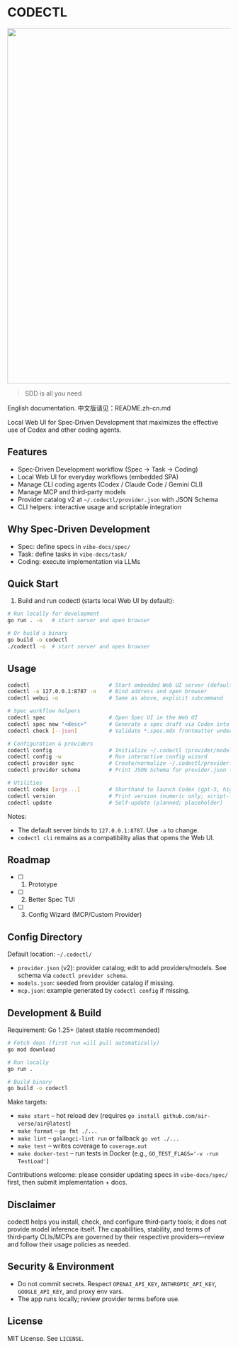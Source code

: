 # CODECTL

<p align="center">
    <img src="https://github.com/user-attachments/assets/effc6bc1-ef96-49cc-8751-6f9d1052e248" width="800"/>
<p>

> SDD is all you need

English documentation. 中文版请见：README.zh-cn.md

Local Web UI for Spec‑Driven Development that maximizes the effective use of Codex and other coding agents.

## Features

- Spec‑Driven Development workflow (Spec → Task → Coding)
- Local Web UI for everyday workflows (embedded SPA)
- Manage CLI coding agents (Codex / Claude Code / Gemini CLI)
- Manage MCP and third‑party models
- Provider catalog v2 at `~/.codectl/provider.json` with JSON Schema
- CLI helpers: interactive usage and scriptable integration

## Why Spec‑Driven Development

- Spec: define specs in `vibe-docs/spec/`
- Task: define tasks in `vibe-docs/task/`
- Coding: execute implementation via LLMs

## Quick Start

1) Build and run codectl (starts local Web UI by default):

```bash
# Run locally for development
go run . -o   # start server and open browser

# Or build a binary
go build -o codectl
./codectl -o  # start server and open browser
```

## Usage

```bash
codectl                         # Start embedded Web UI server (default)
codectl -a 127.0.0.1:8787 -o    # Bind address and open browser
codectl webui -o                # Same as above, explicit subcommand

# Spec workflow helpers
codectl spec                    # Open Spec UI in the Web UI
codectl spec new "<desc>"       # Generate a spec draft via Codex into vibe-docs/spec
codectl check [--json]          # Validate *.spec.mdx frontmatter under vibe-docs/spec

# Configuration & providers
codectl config                  # Initialize ~/.codectl (provider/models/mcp) and print path
codectl config -w               # Run interactive config wizard
codectl provider sync           # Create/normalize ~/.codectl/provider.json (v2)
codectl provider schema         # Print JSON Schema for provider.json (v2)

# Utilities
codectl codex [args...]         # Shorthand to launch Codex (gpt-5, high reasoning)
codectl version                 # Print version (numeric only; script-friendly)
codectl update                  # Self-update (planned; placeholder)
```

Notes:
- The default server binds to `127.0.0.1:8787`. Use `-a` to change.
- `codectl cli` remains as a compatibility alias that opens the Web UI.

## Roadmap

- [ ] 1. Prototype
- [ ] 2. Better Spec TUI
- [ ] 3. Config Wizard (MCP/Custom Provider)

## Config Directory

Default location: `~/.codectl/`

- `provider.json` (v2): provider catalog; edit to add providers/models. See schema via `codectl provider schema`.
- `models.json`: seeded from provider catalog if missing.
- `mcp.json`: example generated by `codectl config` if missing.

## Development & Build

Requirement: Go 1.25+ (latest stable recommended)

```bash
# Fetch deps (first run will pull automatically)
go mod download

# Run locally
go run .

# Build binary
go build -o codectl
```

Make targets:

- `make start` – hot reload dev (requires `go install github.com/air-verse/air@latest`)
- `make format` – `go fmt ./...`
- `make lint` – `golangci-lint run` or fallback `go vet ./...`
- `make test` – writes coverage to `coverage.out`
- `make docker-test` – run tests in Docker (e.g., `GO_TEST_FLAGS='-v -run TestLoad'`)

Contributions welcome: please consider updating specs in `vibe-docs/spec/` first, then submit implementation + docs.

## Disclaimer

codectl helps you install, check, and configure third‑party tools; it does not provide model inference itself. The
capabilities, stability, and terms of third‑party CLIs/MCPs are governed by their respective providers—review and follow
their usage policies as needed.

## Security & Environment

- Do not commit secrets. Respect `OPENAI_API_KEY`, `ANTHROPIC_API_KEY`, `GOOGLE_API_KEY`, and proxy env vars.
- The app runs locally; review provider terms before use.

## License

MIT License. See `LICENSE`.
